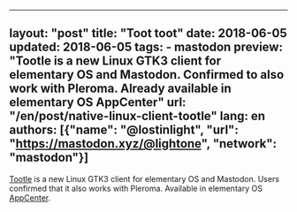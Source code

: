 
---
layout: "post"
title: "Toot toot"
date: 2018-06-05
updated: 2018-06-05
tags:
    - mastodon
preview: "Tootle is a new Linux GTK3 client for elementary OS and Mastodon. Confirmed to also work with Pleroma. Already available in elementary OS AppCenter"
url: "/en/post/native-linux-client-tootle"
lang: en
authors: [{"name": "@lostinlight", "url": "https://mastodon.xyz/@lightone", "network": "mastodon"}]
---

[Tootle](https://github.com/bleakgrey/tootle) is a new Linux GTK3 client for elementary OS and Mastodon. Users confirmed that it also works with Pleroma. Available in elementary OS [AppCenter](https://appcenter.elementary.io/com.github.bleakgrey.tootle.desktop).

